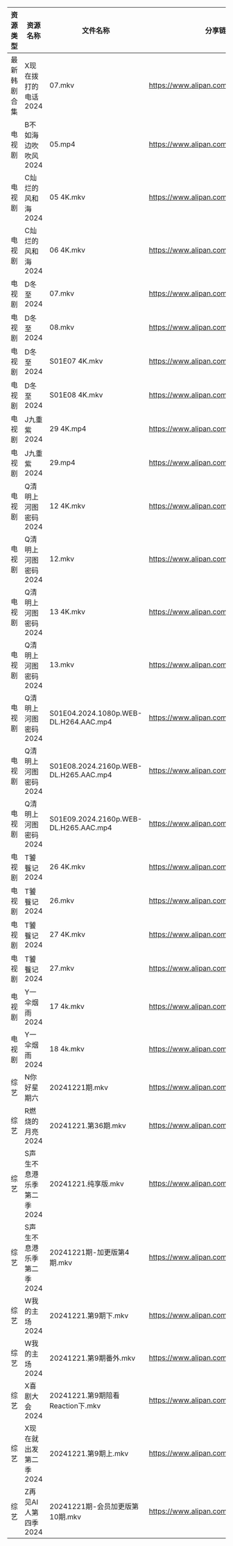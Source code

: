 | 资源类型   | 资源名称            | 文件名称                                  | 分享链接                                 | 更新时间                |
| ------ | --------------- | ------------------------------------- | ------------------------------------ | ------------------- |
| 最新韩剧合集 | X现在拨打的电话2024    | 07.mkv                                | https://www.alipan.com/s/DANVjzWMEL4 | 2024-12-21 00:08:59 |
| 电视剧    | B不如海边吹吹风2024    | 05.mp4                                | https://www.alipan.com/s/C81mxoRMM2o | 2024-12-21 22:05:04 |
| 电视剧    | C灿烂的风和海2024     | 05 4K.mkv                             | https://www.alipan.com/s/1ZcvwYjp3jJ | 2024-12-21 00:05:13 |
| 电视剧    | C灿烂的风和海2024     | 06 4K.mkv                             | https://www.alipan.com/s/1ZcvwYjp3jJ | 2024-12-21 00:05:12 |
| 电视剧    | D冬至2024         | 07.mkv                                | https://www.alipan.com/s/VqftwFzimA1 | 2024-12-21 20:05:16 |
| 电视剧    | D冬至2024         | 08.mkv                                | https://www.alipan.com/s/VqftwFzimA1 | 2024-12-21 20:05:16 |
| 电视剧    | D冬至2024         | S01E07 4K.mkv                         | https://www.alipan.com/s/VqftwFzimA1 | 2024-12-21 20:05:16 |
| 电视剧    | D冬至2024         | S01E08 4K.mkv                         | https://www.alipan.com/s/VqftwFzimA1 | 2024-12-21 20:05:16 |
| 电视剧    | J九重紫2024        | 29 4K.mp4                             | https://www.alipan.com/s/N7GQMbY99Gt | 2024-12-21 22:05:34 |
| 电视剧    | J九重紫2024        | 29.mp4                                | https://www.alipan.com/s/N7GQMbY99Gt | 2024-12-21 20:05:30 |
| 电视剧    | Q清明上河图密码2024    | 12 4K.mkv                             | https://www.alipan.com/s/uQPMzifGjR6 | 2024-12-21 19:06:02 |
| 电视剧    | Q清明上河图密码2024    | 12.mkv                                | https://www.alipan.com/s/uQPMzifGjR6 | 2024-12-21 19:06:02 |
| 电视剧    | Q清明上河图密码2024    | 13 4K.mkv                             | https://www.alipan.com/s/uQPMzifGjR6 | 2024-12-21 19:06:02 |
| 电视剧    | Q清明上河图密码2024    | 13.mkv                                | https://www.alipan.com/s/uQPMzifGjR6 | 2024-12-21 19:06:01 |
| 电视剧    | Q清明上河图密码2024    | S01E04.2024.1080p.WEB-DL.H264.AAC.mp4 | https://www.alipan.com/s/uQPMzifGjR6 | 2024-12-21 19:06:01 |
| 电视剧    | Q清明上河图密码2024    | S01E08.2024.2160p.WEB-DL.H265.AAC.mp4 | https://www.alipan.com/s/uQPMzifGjR6 | 2024-12-21 19:06:01 |
| 电视剧    | Q清明上河图密码2024    | S01E09.2024.2160p.WEB-DL.H265.AAC.mp4 | https://www.alipan.com/s/uQPMzifGjR6 | 2024-12-21 19:06:01 |
| 电视剧    | T饕餮记2024        | 26 4K.mkv                             | https://www.alipan.com/s/Rn244KUMhV7 | 2024-12-21 16:06:23 |
| 电视剧    | T饕餮记2024        | 26.mkv                                | https://www.alipan.com/s/Rn244KUMhV7 | 2024-12-21 13:06:11 |
| 电视剧    | T饕餮记2024        | 27 4K.mkv                             | https://www.alipan.com/s/Rn244KUMhV7 | 2024-12-21 16:06:23 |
| 电视剧    | T饕餮记2024        | 27.mkv                                | https://www.alipan.com/s/Rn244KUMhV7 | 2024-12-21 13:06:11 |
| 电视剧    | Y一伞烟雨2024       | 17 4k.mkv                             | https://www.alipan.com/s/ACzUDPGds32 | 2024-12-21 13:06:18 |
| 电视剧    | Y一伞烟雨2024       | 18 4k.mkv                             | https://www.alipan.com/s/ACzUDPGds32 | 2024-12-21 13:06:18 |
| 综艺     | N你好星期六          | 20241221期.mkv                         | https://www.alipan.com/s/V89qnjC6T3z | 2024-12-21 21:07:13 |
| 综艺     | R燃烧的月亮2024      | 20241221.第36期.mkv                     | https://www.alipan.com/s/S4qcpFUguQa | 2024-12-21 14:07:35 |
| 综艺     | S声生不息港乐季第二季2024 | 20241221.纯享版.mkv                      | https://www.alipan.com/s/UNcuH6NR3w3 | 2024-12-21 14:07:40 |
| 综艺     | S声生不息港乐季第二季2024 | 20241221期-加更版第4期.mkv                  | https://www.alipan.com/s/UNcuH6NR3w3 | 2024-12-21 14:07:40 |
| 综艺     | W我的主场2024       | 20241221.第9期下.mkv                     | https://www.alipan.com/s/KLxaNppeykr | 2024-12-21 13:08:32 |
| 综艺     | W我的主场2024       | 20241221.第9期番外.mkv                    | https://www.alipan.com/s/KLxaNppeykr | 2024-12-21 13:08:31 |
| 综艺     | X喜剧大会2024       | 20241221.第9期陪看Reaction下.mkv           | https://www.alipan.com/s/csZtJtZJbGQ | 2024-12-21 13:08:37 |
| 综艺     | X现在就出发第二季2024   | 20241221.第9期上.mkv                     | https://www.alipan.com/s/y7nEptKoEYs | 2024-12-21 13:08:40 |
| 综艺     | Z再见AI人第四季2024   | 20241221期-会员加更版第10期.mkv               | https://www.alipan.com/s/x547zMqipVp | 2024-12-21 14:08:31 |
